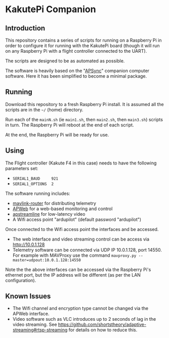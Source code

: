 # KakutePi Companion

## Introduction
This repository contains a series of scripts for running on a Raspberry Pi in order
to configure it for running with the KakutePi board (though it will run on any Raspberry
Pi with a flight controller connected to the UART).

The scripts are designed to be as automated as possible.

The software is heavily based on the "[APSync](http://ardupilot.org/dev/docs/apsync-intro.html)" companion computer software. Here it has been simplified to become a minimal package.

## Running

Download this repository to a fresh Raspberry Pi install. It is assumed all the scripts
are in the ``~/`` (home) directory.

Run each of the ``mainN.sh`` (ie ``main1.sh``, then ``main2.sh``, then ``main3.sh``) scripts in turn. The Raspberry Pi will reboot at the end of each script.

At the end, the Raspberry Pi will be ready for use.

## Using

The Flight controller (Kakute F4 in this case) needs to have the following parameters set:
- ``SERIAL1_BAUD     921``
- ``SERIAL1_OPTIONS  2``

The software running includes:
- [mavlink-router](https://github.com/intel/mavlink-router) for distributing telemetry
- [APWeb](https://github.com/shortstheory/APWeb) for a web-based monitoring and control
- [apstreamline](https://github.com/shortstheory/adaptive-streaming) for low-latency video
- A Wifi access point "ardupilot" (default password "ardupilot")

Once connected to the Wifi access point the interfaces and be accessed.

- The web interface and video streaming control can be access via http://10.0.1.128
- Telemetry software can be connected via UDP IP 10.0.1.128, port 14550. For example
with MAVProxy use the command ``mavproxy.py --master=udpout:10.0.1.128:14550``

Note the the above interfaces can be accessed via the Raspberry Pi's ethernet port, but
the IP address will be different (as per the LAN configuration).

## Known Issues

- The Wifi channel and encryption type cannot be changed via the APWeb interface.
- Video software such as VLC introduces up to 2 seconds of lag in the video streaming. 
See https://github.com/shortstheory/adaptive-streaming#rtsp-streaming for details on how
to reduce this.
